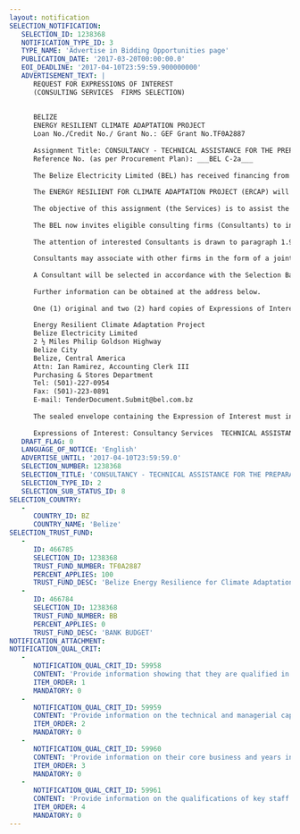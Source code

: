 ```yaml
---
layout: notification
SELECTION_NOTIFICATION: 
   SELECTION_ID: 1238368
   NOTIFICATION_TYPE_ID: 3
   TYPE_NAME: 'Advertise in Bidding Opportunities page'
   PUBLICATION_DATE: '2017-03-20T00:00:00.0'
   EOI_DEADLINE: '2017-04-10T23:59:59.900000000'
   ADVERTISEMENT_TEXT: |
      REQUEST FOR EXPRESSIONS OF INTEREST
      (CONSULTING SERVICES  FIRMS SELECTION)
      
      
      BELIZE 
      ENERGY RESILIENT CLIMATE ADAPTATION PROJECT
      Loan No./Credit No./ Grant No.: GEF Grant No.TF0A2887
       
      Assignment Title: CONSULTANCY - TECHNICAL ASSISTANCE FOR THE PREPARATION OF AN EMERGENCY RESPONSE STUDY 
      Reference No. (as per Procurement Plan): ___BEL C-2a___
      
      The Belize Electricity Limited (BEL) has received financing from the World Bank toward the cost of the ENERGY RESILIENT FOR CLIMATE ADAPTATION PROJECT (ERCAP), and intends to apply part of the proceeds for consulting services. 
      
      The ENERGY RESILIENT FOR CLIMATE ADAPTATION PROJECT (ERCAP) will support the BEL in strengthening the resilience of its critical infrastructure to natural hazards and the anticipated impacts of climate variability through targeted retrofitting, pilot testing, and rehabilitation and reconstruction activities. The investments financed by the ERCAP has been informed by an extensive project identification and prioritization process, one primary output of which would be a comprehensive climate resilience operations plan, with support from the World Bank. 
      
      The objective of this assignment (the Services) is to assist the Belize Electricity Limited (BEL) to develop a comprehensive storm emergency preparedness and recovery/restoration plan for BEL, and the necessary institutional procedures and protocols for its effective implementation. This is to ensure that the utility is able to recover from any physically damaging incident with minimal time and losses. The plan has to be implemented in an environmentally and socially sustainable manner and be in full compliance with Belizes and the World Banks environmental and social policies and regulations. The specific objectives are: (i) to assess the limitations and capacities of BEL personnel and physical inventory, whether positive or negative, and propose mitigation measures which will effectively address the response time; (ii) identify different alternatives and their potential impacts and relevant mitigation measures; and (iii) to establish clear directives and methodologies for the effective implementation of the plan. The indicative implementation period for the Services is April 2017  August 2018.
      
      The BEL now invites eligible consulting firms (Consultants) to indicate their interest in providing the Services. Interested Consultants should provide information demonstrating that they have the required qualifications and relevant experience to perform the Services. The shortlisting criteria are: : i) technical competence (information on similar projects previously completed and level of comparable responsibility / experience); ii) qualifications and experience (professional qualifications of staff and experience on similar assignments); iii) country of registration; iv) local and regional experience on similar assignments, financial capability and existing commitments; v) details on company organization and staffing including availability of appropriate skills among key staff and other resources; and vi) type of association  whether joint venture or if sub-consultant will be employed.. All information must be submitted in English.
      
      The attention of interested Consultants is drawn to paragraph 1.9 of the World Banks Guidelines: Selection and Employment of Consultants under IBRD Loans and IDA Credits & Grants by World Bank Borrowers, January 2011 (revised July 2014) (Consultant Guidelines), setting forth the World Banks policy on conflict of interest.
      
      Consultants may associate with other firms in the form of a joint venture or a sub-consultancy to enhance their qualifications.
      
      A Consultant will be selected in accordance with the Selection Based on Consultants Qualifications (CQS) method set out in the Consultant Guidelines.
      
      Further information can be obtained at the address below.
      
      One (1) original and two (2) hard copies of Expressions of Interest must be delivered on May 3rd 2017 by 4:00 p.m. local time to:
      
      Energy Resilient Climate Adaptation Project
      Belize Electricity Limited
      2 ½ Miles Philip Goldson Highway
      Belize City 
      Belize, Central America
      Attn: Ian Ramirez, Accounting Clerk III
      Purchasing & Stores Department
      Tel: (501)-227-0954
      Fax: (501)-223-0891
      E-mail: TenderDocument.Submit@bel.com.bz
      
      The sealed envelope containing the Expression of Interest must include the name and address of the applicant and should be clearly marked:
      
      Expressions of Interest: Consultancy Services  TECHNICAL ASSISTANCE FOR THE PREPARATION OF AN EMERGENCY RESPONSE STUDY/IMPLEMENTATION PLAN
   DRAFT_FLAG: 0
   LANGUAGE_OF_NOTICE: 'English'
   ADVERTISE_UNTIL: '2017-04-10T23:59:59.0'
   SELECTION_NUMBER: 1238368
   SELECTION_TITLE: 'CONSULTANCY - TECHNICAL ASSISTANCE FOR THE PREPARATION OF AN EMERGENCY RESPONSE STUDY - Reference No. BEL C-2a'
   SELECTION_TYPE_ID: 2
   SELECTION_SUB_STATUS_ID: 8
SELECTION_COUNTRY: 
   - 
      COUNTRY_ID: BZ
      COUNTRY_NAME: 'Belize'
SELECTION_TRUST_FUND: 
   - 
      ID: 466785
      SELECTION_ID: 1238368
      TRUST_FUND_NUMBER: TF0A2887
      PERCENT_APPLIES: 100
      TRUST_FUND_DESC: 'Belize Energy Resilience for Climate Adaptation GEF-SCCF RETF for Belize Electricity Limited (BEL)'
   - 
      ID: 466784
      SELECTION_ID: 1238368
      TRUST_FUND_NUMBER: BB
      PERCENT_APPLIES: 0
      TRUST_FUND_DESC: 'BANK BUDGET'
NOTIFICATION_ATTACHMENT: 
NOTIFICATION_QUAL_CRIT: 
   - 
      NOTIFICATION_QUAL_CRIT_ID: 59958
      CONTENT: 'Provide information showing that they are qualified in the field of the assignment.'
      ITEM_ORDER: 1
      MANDATORY: 0
   - 
      NOTIFICATION_QUAL_CRIT_ID: 59959
      CONTENT: 'Provide information on the technical and managerial capabilities of the firm.'
      ITEM_ORDER: 2
      MANDATORY: 0
   - 
      NOTIFICATION_QUAL_CRIT_ID: 59960
      CONTENT: 'Provide information on their core business and years in business.'
      ITEM_ORDER: 3
      MANDATORY: 0
   - 
      NOTIFICATION_QUAL_CRIT_ID: 59961
      CONTENT: 'Provide information on the qualifications of key staff.'
      ITEM_ORDER: 4
      MANDATORY: 0
---
```

